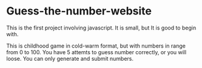 # Guess-the-number-website
This is the first project involving javascript. It is small, but It is good to begin with.

This is childhood game in cold-warm format, but with numbers in range from 0 to 100.
You have 5 attemts to guess number correctly, or you will loose. 
You can only generate and submit numbers.
